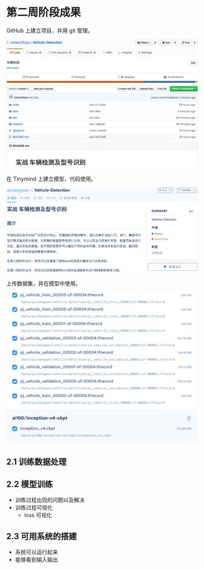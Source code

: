 # 第二周阶段成果

GitHub 上建立项目，并用 git 管理。

<img src="./reference image/GitHub.png"/>

在 Tinymind 上建立模型，代码使用。

<img src="./reference image/tinymind_pj.png"/>

上传数据集，并在模型中使用。

<img src="./reference image/dataset.png"/>

## 2.1 训练数据处理



## 2.2 模型训练

- 训练过程出现的问题以及解决
- 训练过程可视化
  - loss 可视化

## 2.3 可用系统的搭建

- 系统可以运行起来
- 能够看到输入输出

